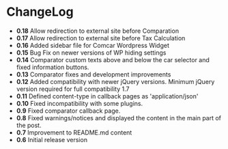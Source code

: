 ChangeLog
=========

- **0.18** Allow redirection to external site before Comparation
- **0.17** Allow redirection to external site before Tax Calculation
- **0.16** Added sidebar file for Comcar Wordpress Widget
- **0.15** Bug Fix on newer versions of WP hiding settings
- **0.14** Comparator custom texts above and below the car selector and fixed information buttons. 
- **0.13** Comparator fixes and development improvements
- **0.12** Added compatibility with newer jQuery versions. Minimum jQuery version required for full compatibility 1.7
- **0.11** Defined content-type in callback pages as 'application/json'
- **0.10** Fixed incompatibility with some plugins.
- **0.9** Fixed comparator callback page.
- **0.8** Fixed warnings/notices and displayed the content in the main part of the post.
- **0.7** Improvement to README.md content
- **0.6** Initial release version
